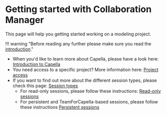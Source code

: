 <!--
 ~ SPDX-FileCopyrightText: Copyright DB Netz AG and the capella-collab-manager contributors
 ~ SPDX-License-Identifier: Apache-2.0
 -->

# Getting started with Collaboration Manager

This page will help you getting started working on a modeling project.

!!! warning "Before reading any further please make sure you read the [introduction](../index.md)."

- When you'd like to learn more about Capella, please have a look here: [Introduction to Capella](capella-intro.md)
- You need access to a specific project? More information here: [Project access](../projects/access.md)
- If you want to find out more about the different session types, please check this page: [Session types](../sessions/types.md)
    - For read-only sessions, please follow these instructions: [Read-only sessions](../sessions/types/read-only.md)
    - For persistent and TeamForCapella-based sessions, please follow these instructions [Persistent sessions](../sessions/types/persistent.md)
